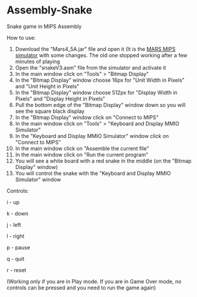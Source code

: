 # Assembly-Snake
Snake game in MIPS Assembly 

How to use:
1. Download the "Mars4_5A.jar" file and open it (It is the [MARS MIPS simulator](http://courses.missouristate.edu/KenVollmar/mars/download.htm) with some changes. The old one stopped working after a few minutes of playing
2. Open the "snakeV3.asm" file from the simulator and activate it
3. In the main window click on "Tools" > "Bitmap Display"
4. In the "Bitmap Display" window choose 16px for "Unit Width in Pixels" and "Unit Height in Pixels"
5. In the "Bitmap Display" window choose 512px for "Display Width in Pixels" and "Display Height in Pixels"
6. Pull the bottom edge of the "Bitmap Display" window down so you will see the square black display
7. In the "Bitmap Display" window click on "Connect to MIPS"
8. In the main window click on "Tools" > "Keyboard and Display MMIO Simulator"
9. In the "Keyboard and Display MMIO Simulator" window click on "Connect to MIPS"
10. In the main window click on "Assemble the current file"
11. In the main window click on "Run the current program"
12. You will see a white board with a red snake in the middle (on the "Bitmap Display" window)
13. You will control the snake with the "Keyboard and Display MMIO Simulator" window

Controls:

i - up

k - down

j - left

l - right


p - pause

q - quit

r - reset

(Working only if you are in Play mode. 
If you are in Game Over mode, no controls can be pressed and you need to run the game again)
